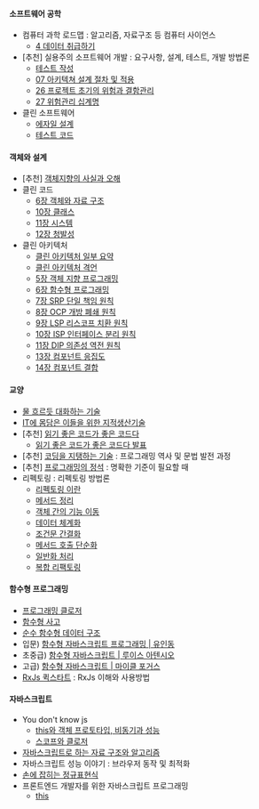 #### 소프트웨어 공학
- 컴퓨터 과학 로드맵 : 알고리즘, 자료구조 등 컴퓨터 사이언스
  - [4 데이터 취급하기](4-데이터-취급하기)
- [추천] 실용주의 소프트웨어 개발 : 요구사항, 설계, 테스트, 개발 방법론
  - [테스트 작성](테스트-작성)
  - [07 아키텍쳐 설계 절차 및 적용](07-아키텍쳐-설계-절차-및-적용)
  - [26 프로젝트 초기의 위험과 결함관리](26-프로젝트-초기의-위험과-결함관리)
  - [27 위험관리 십계명](27-위험관리-십계명)
- 클린 소프트웨어
  - [에자일 설계](에자일-설계)
  - [테스트 코드](테스트-코드)

#### 객체와 설계
- [추천] [객체지향의 사실과 오해](객체지향의-사실과-오해)
- 클린 코드
  - [6장 객체와 자료 구조](6장-객체와-자료-구조)
  - [10장 클래스](10장-클래스)
  - [11장 시스템](11장-시스템)
  - [12장 청발성](12장-청발성)
- 클린 아키텍처
  - [클린 아키텍처 일부 요약](클린-아키텍처-일부-요약)
  - [클린 아키텍처 격언](클린-아키텍처-격언)
  - [5장 객체 지향 프로그래밍](5장-객체-지향-프로그래밍)
  - [6장 함수형 프로그래밍](6장-함수형-프로그래밍)
  - [7장 SRP 단일 책임 원칙](7장-SRP-단일-책임-원칙)
  - [8장 OCP 개방 폐쇄 원칙](8장-OCP-개방-폐쇄-원칙)
  - [9장 LSP 리스코프 치환 원칙](9장-LSP-리스코프-치환-원칙)
  - [10장 ISP 인터페이스 분리 원칙](10장-ISP-인터페이스-분리-원칙)
  - [11장 DIP 의존성 역전 원칙](11장-DIP-의존성-역전-원칙)
  - [13장 컴포넌트 응집도](13장-컴포넌트-응집도)
  - [14장 컴포넌트 결합](14장-컴포넌트-결합)

#### 교양
- [물 흐르듯 대화하는 기술](물-흐르듯-대화하는-기술)
- [IT에 몸담은 이들을 위한 지적생산기술](IT에-몸담은-이들을-위한-지적생산기술)
- [추천] [읽기 좋은 코드가 좋은 코드다](읽기-좋은-코드가-좋은-코드다)
  - [읽기 좋은 코드가 좋은 코드다 발표](읽기-좋은-코드가-좋은-코드다-발표)
- [추천] [코딩을 지탱하는 기술](코딩을-지탱하는-기술-요약) : 프로그래밍 역사 및 문법 발전 과정
- [추천] [프로그래밍의 정석](프로그래밍의-정석) : 명확한 기준이 필요할 때
- 리펙토링 : 리펙토링 방법론
  - [리펙토링 이란](리펙토링-이란)
  - [메서드 정리](메서드-정리)
  - [객체 간의 기능 이동](객체-간의-기능-이동)
  - [데이터 체계화](데이터-체계화)
  - [조건문 간결화](조건문-간결화)
  - [메서드 호출 단순화](메서드-호출-단순화)
  - [일반화 처리](일반화-처리)
  - [복합 리팩토링](복합-리팩토링)

#### 함수형 프로그래밍
- [프로그래밍 클로저](프로그래밍-클로저)
- [함수형 사고](함수형-사고)
- [순수 함수형 데이터 구조](순수-함수형-데이터-구조)
- 입문) [함수형 자바스크립트 프로그래밍 | 유인동](함수형-자바스크립트-프로그래밍-|-유인동)
- 초중급) [함수형 자바스크립트 | 루이스 아텐시오](함수형-자바스크립트-|-루이스-아텐시오)
- 고급) [함수형 자바스크립트 | 마이클 포거스](함수형-자바스크립트-|-마이클-포거스)
- [RxJs 퀵스타트](RxJs-퀵스타트) : RxJs 이해와 사용방법

#### 자바스크립트
- You don't know js
  - [this와 객체 프로토타입, 비동기과 성능](this와-객체-프로토타입-비동기과-성능)
  - [스코프와 클로저](스코프와-클로저)
- [자바스크립트로 하는 자료 구조와 알고리즘](자바스크립트로-하는-자료-구조와-알고리즘)
- 자바스크립트 성능 이야기 : 브라우저 동작 및 최적화
- [손에 잡히는 정규표현식](손에-잡히는-정규표현식)
- 프론트엔드 개발자를 위한 자바스크립트 프로그래밍
  - [this](this)